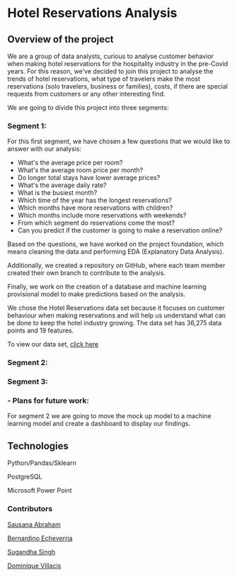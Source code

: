 # Hotel Reservations Analysis

## Overview of the project

We are a group of data analysts, curious to analyse customer behavior when making hotel reservations for the hospitality industry in the pre-Covid years.
For this reason, we've decided to join this project to analyse the trends of hotel reservations, what type of travelers make the most reservations (solo travelers, business or families), costs, if there are special requests from customers or any other interesting find.

We are going to divide this project into three segments:

### Segment 1:

For this first segment, we have chosen a few questions that we would like to answer with our analysis:

- What's the average price per room?
- What's the average room price per month?
- Do longer total stays have lower average prices?
- What's the average daily rate?
- What is the busiest month?
- Which time of the year has the longest reservations?
- Which months have more reservations with children?
- Which months include more reservations with weekends?
- From which segment do reservations come the most?
- Can you predict if the customer is going to make a reservation online?

Based on the questions, we have worked on the project foundation, which means cleaning the data and performing EDA (Explanatory Data Analysis).

Additionally, we created a repository on GitHub, where each team member created their own branch to contribute to the analysis.

Finally, we work on the creation of a database and machine learning provisional model to make predictions based on the analysis.

We chose the Hotel Reservations data set because it focuses on customer behaviour when making reservations and will help us understand what can be done to keep the hotel industry growing. The data set has 36,275 data points and 19 features.

To view our data set, [click here](https://www.kaggle.com/datasets/ahsan81/hotel-reservations-classification-dataset)

### Segment 2:

### Segment 3:

### - Plans for future work: 

For segment 2 we are going to move the mock up model to a machine learning model and create a dashboard to display our findings.

## Technologies

Python/Pandas/Sklearn

PostgreSQL

Microsoft Power Point

### Contributors

[Sausana Abraham](https://github.com/Sausana)

[Bernardino Echeverria](https://github.com/bernardinoe)

[Sugandha Singh](https://github.com/sugandha001)

[Dominique Villacis](https://github.com/domivillacis)